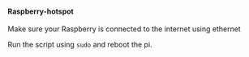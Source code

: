 #### Raspberry-hotspot

Make sure your Raspberry is connected to the internet using ethernet

Run the script using ```sudo``` and reboot the pi.
